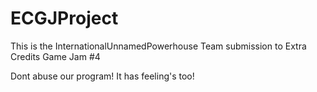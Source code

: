 # ECGJProject
This is the InternationalUnnamedPowerhouse Team submission to Extra Credits Game Jam #4

Dont abuse our program! It has feeling's too!